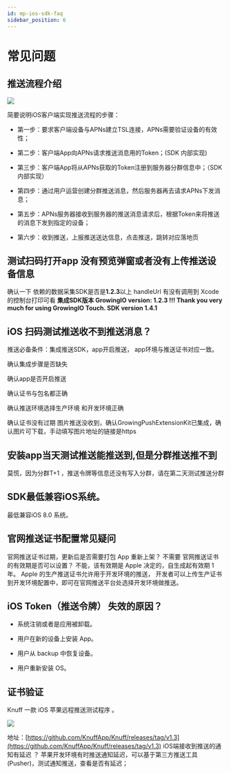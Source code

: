 ```yaml
---
id: mp-ios-sdk-faq
sidebar_position: 6
---
```


# 常见问题

## 推送流程介绍[](#ios_1)

![](https://gblobscdn.gitbook.com/assets%2F-M2qbZInaXgdm8kkNosp%2F-MC5mMJ9jEBiG9kGcQJG%2F-MC5n4PKo-ASnPAcQD7a%2Fimage.png?alt=media&token=ea40405d-40ae-4d07-bba8-d3b9e50b188e)

简要说明iOS客户端实现推送流程的步骤：

* 第一步：要求客户端设备与APNs建立TSL连接，APNs需要验证设备的有效性；
    
* 第二步：客户端App向APNs请求推送消息用的Token；(SDK 内部实现)
    
* 第三步：客户端App将从APNs获取的Token注册到服务器分群信息中；（SDK内部实现）
    
* 第四步：通过用户运营创建分群推送消息，然后服务器再去请求APNs下发消息；
    
* 第五步：APNs服务器接收到服务器的推送消息请求后，根据Token来将推送的消息下发到指定的设备；
    
* 第六步：收到推送，上报推送送达信息，点击推送，跳转对应落地页
    

## 测试扫码打开app 没有预览弹窗或者没有上传推送设备信息[](#ios_1-1)

确认一下 依赖的数据采集SDK是否是**1.2.3**以上 handleUrl 有没有调用到 Xcode 的控制台打印可看 **集成SDK版本 GrowingIO version: 1.2.3 !!! Thank you very much for using GrowingIO Touch. SDK version 1.4.1**


## iOS 扫码测试推送收不到推送消息？[](#2-ios-sao-ma-ce-shi-tui-song-shou-bu-dao-tui-song-xiao-xi)

推送必备条件：集成推送SDK，app开启推送， app环境与推送证书对应一致。

确认集成步骤是否缺失

确认app是否开启推送

确认证书与包名都正确

确认推送环境选择生产环境 和开发环境正确

确认证书没有过期 图片推送没收到，确认GrowingPushExtensionKit已集成，确认图片可下载，手动填写图片地址的链接是https


## 安装app当天测试推送能推送到,但是分群推送推不到[](#3-an-zhuang-app-dang-tian-ce-shi-tui-song-neng-tui-song-dao-dan-shi-fen-qun-tui-song-tui-bu-dao)

莫慌，因为分群T+1 ，推送令牌等信息还没有写入分群，请在第二天测试推送分群


## SDK最低兼容iOS系统。[](#4sdk-zui-di-jian-rong-ios-xi-tong)

最低兼容iOS 8.0 系统。


## 官网推送证书配置常见疑问[](#5-guan-wang-tui-song-zheng-shu-pei-zhi-chang-jian-yi-wen)

官网推送证书过期，更新后是否需要打包 App 重新上架？ 不需要 官网推送证书的有效期是否可以设置？ 不能，该有效期是 Apple 决定的，自生成起有效期 1 年。 Apple 的生产推送证书允许用于开发环境的推送， 开发者可以上传生产证书到开发环境配置中，即可在官网推送平台处选择开发环境做推送。


## iOS Token（推送令牌） 失效的原因？[](#6-ios-token-tui-song-ling-pai-shi-xiao-de-yuan-yin)

* 系统注销或者是应用被卸载。
    
* 用户在新的设备上安装 App。
    
* 用户从 backup 中恢复设备。
    
* 用户重新安装 OS。


## 证书验证[](#7-zheng-shu-yan-zheng)

Knuff 一款 iOS 苹果远程推送测试程序 。

![](https://gblobscdn.gitbook.com/assets%2F-M2qbZInaXgdm8kkNosp%2F-Mit8mmaK_qThkD6BLTv%2F-Mit8zlg39bdbO4Cp_Gs%2Fimage.png?alt=media&token=45163f40-dcba-46b5-adf9-107df42546f8)

地址：[https://github.com/KnuffApp/Knuff/releases/tag/v1.3](https://github.com/KnuffApp/Knuff/releases/tag/v1.3) iOS端接收到推送的通知有延迟 ？ 苹果开发环境有时推送通知延迟，可以基于第三方推送工具(Pusher)，测试通知推送，查看是否有延迟；
